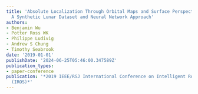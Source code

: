 ```yaml
---
title: 'Absolute Localization Through Orbital Maps and Surface Perspective Imagery:
  A Synthetic Lunar Dataset and Neural Network Approach'
authors:
- Benjamin Wu
- Potter Ross WK
- Philippe Ludivig
- Andrew S Chung
- Timothy Seabrook
date: '2019-01-01'
publishDate: '2024-06-25T05:46:00.347589Z'
publication_types:
- paper-conference
publication: '*2019 IEEE/RSJ International Conference on Intelligent Robots and Systems
  (IROS)*'
---
```

